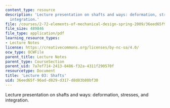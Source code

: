 ```yaml
---
content_type: resource
description: 'Lecture presentation on shafts and ways: deformation, stresses, and
  integration.'
file: /courses/2-72-elements-of-mechanical-design-spring-2009/36eed65f96add829d317d8d83b80bf30_MIT2_72s09_lec03.pdf
file_size: 489846
file_type: application/pdf
learning_resource_types:
- Lecture Notes
license: https://creativecommons.org/licenses/by-nc-sa/4.0/
ocw_type: OCWFile
parent_title: Lecture Notes
parent_type: CourseSection
parent_uid: 7a7ef714-2413-8486-f32a-4311f290570f
resourcetype: Document
title: 'Lecture 03: Shafts'
uid: 36eed65f-96ad-d829-d317-d8d83b80bf30
---
```

Lecture presentation on shafts and ways: deformation, stresses, and integration.